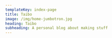 ```yaml
---
templateKey: index-page
title: Taibo
image: /img/home-jumbotron.jpg
heading: Taibo
subheading: A personal blog about making stuff
---
```

